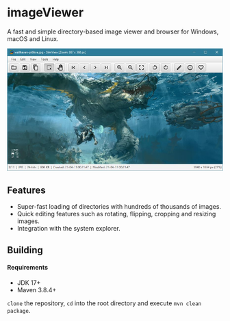 # imageViewer

A fast and simple directory-based image viewer and browser for Windows, macOS and Linux.

![Screenshot](screenshot.jpg?raw=true)

## Features

* Super-fast loading of directories with hundreds of thousands of images.
* Quick editing features such as rotating, flipping, cropping and resizing images.
* Integration with the system explorer.

## Building

#### Requirements

* JDK 17+
* Maven 3.8.4+

`clone` the repository, `cd` into the root directory and execute `mvn clean package`.
